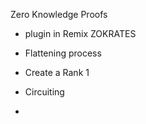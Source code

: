 
Zero Knowledge Proofs



- plugin in Remix ZOKRATES




- Flattening process
- Create a Rank 1
- Circuiting
- 